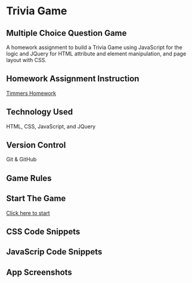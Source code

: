 # Trivia Game
## Multiple Choice Question Game
A homework assignment to build a Trivia Game using JavaScript for the logic and JQuery for HTML attribute and element manipulation, and page layout with CSS.

## Homework Assignment Instruction
[Timmers Homework](https://ucb.bootcampcontent.com/UCB-Coding-Bootcamp/UCB-VIRT-FSF-PT-09-2019-U-O/blob/master/course-content/05-timers/homework/Instructions/homework-instructions.md)
## Technology Used
HTML, CSS, JavaScript, and JQuery

## Version Control
Git & GitHub

## Game Rules

## Start The Game
[Click here to start](https://monksedo.github.io/TriviaGame/)

## CSS Code Snippets


## JavaScrip Code Snippets

## App Screenshots

